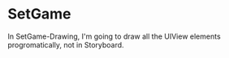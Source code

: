 # SetGame

In SetGame-Drawing, I'm going to draw all the UIView elements progromatically, not in Storyboard.
